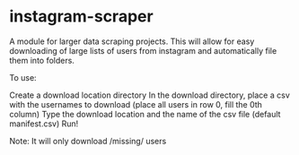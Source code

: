 # instagram-scraper
A module for larger data scraping projects. This will allow for easy downloading of large lists of users from instagram and automatically file them into folders. 

To use:

Create a download location directory
In the download directory, place a csv with the usernames to download
	(place all users in row 0, fill the 0th column)
Type the download location and the name of the csv file (default manifest.csv)
Run!

Note: It will only download /missing/ users
